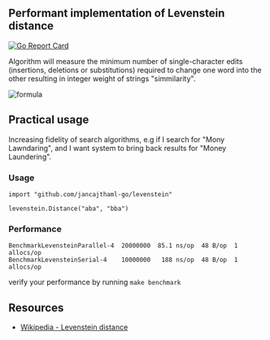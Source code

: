 ## Performant implementation of Levenstein distance

[![Go Report Card](https://goreportcard.com/badge/jancajthaml-go/levenstein)](https://goreportcard.com/report/jancajthaml-go/levenstein)

Algorithm will measure the minimum number of single-character edits (insertions, deletions or substitutions) required to change one word into the other resulting in integer weight of strings "simmilarity".

![formula](https://wikimedia.org/api/rest_v1/media/math/render/svg/f0a48ecfc9852c042382fdc33c19e11a16948e85)

## Practical usage

Increasing fidelity of search algorithms, e.g if I search for "Mony Lawndaring", and I want system to bring back results for "Money Laundering".

### Usage ###

```
import "github.com/jancajthaml-go/levenstein"

levenstein.Distance("aba", "bba")
```

### Performance ###

```
BenchmarkLevensteinParallel-4  20000000  85.1 ns/op  48 B/op  1 allocs/op
BenchmarkLevensteinSerial-4    10000000   188 ns/op  48 B/op  1 allocs/op
```

verify your performance by running `make benchmark`

## Resources

* [Wikipedia - Levenstein distance](https://en.wikipedia.org/wiki/Levenshtein_distance)
